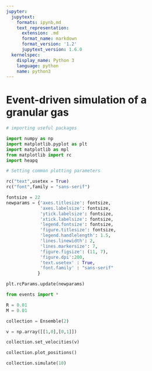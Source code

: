 ```yaml
---
jupyter:
  jupytext:
    formats: ipynb,md
    text_representation:
      extension: .md
      format_name: markdown
      format_version: '1.2'
      jupytext_version: 1.6.0
  kernelspec:
    display_name: Python 3
    language: python
    name: python3
---
```


# Event-driven simulation of a granular gas

```python
# importing useful packages

import numpy as np 
import matplotlib.pyplot as plt 
import matplotlib as mpl
from matplotlib import rc
import heapq 

# Setting common plotting parameters

rc("text",usetex = True)
rc("font",family = "sans-serif")

fontsize = 22
newparams = {'axes.titlesize': fontsize,
             'axes.labelsize': fontsize,
             'ytick.labelsize': fontsize,
             'xtick.labelsize': fontsize, 
             'legend.fontsize': fontsize,
             'figure.titlesize': fontsize,
             'legend.handlelength': 1.5, 
             'lines.linewidth': 2,
             'lines.markersize': 7,
             'figure.figsize': (11, 7), 
             'figure.dpi':200,
             'text.usetex' : True,
             'font.family' : "sans-serif"
            }

plt.rcParams.update(newparams)
```

```python
from events import *
```

```python
R = 0.01
M = 0.01
```

```python
collection = Ensemble(2)
```

```python
v = np.array([[1,0],[0,1]])
```

```python
collection.set_velocities(v)
```

```python
collection.plot_positions()
```

```python
collection.simulate(10)
```

```python

```
